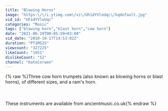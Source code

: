 ```yaml
---
title: "Blowing Horns"
image: "https:\/\/i.ytimg.com\/vi\/Uh1dYVloUqc\/hqdefault.jpg"
vid_id: "Uh1dYVloUqc"
categories: "Music"
tags: ["blowing horn","blast horn","cow horn"]
date: "2021-06-19T00:05:59+03:00"
vid_date: "2010-10-17T14:53:02Z"
duration: "PT1M52S"
viewcount: "327225"
likeCount: "1951"
dislikeCount: "52"
channel: "KateCorwen"
---
```

{% raw %}Three cow horn trumpets (also known as blowing horns or blast horns), of different sizes, and a ram's horn.<br /><br /><br /><br />These instruments are available from ancientmusic.co.uk{% endraw %}
